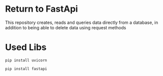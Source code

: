 # Return to FastApi


This repository creates, reads and queries data directly from a database, in addition to being able to delete data using request methods

# Used Libs

```
pip install uvicorn
```

```
pip install fastapi
```